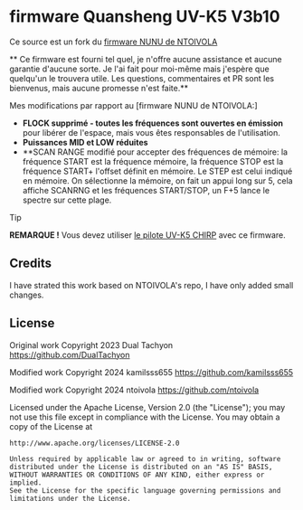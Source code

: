 # firmware Quansheng UV-K5 V3b10

Ce source est un fork du [firmware NUNU de NTOIVOLA]([https://github.com/kamilsss655/uv-k5-firmware-custom])

** Ce firmware est fourni tel quel, je n'offre aucune assistance et aucune garantie d'aucune sorte. Je l'ai fait pour moi-même mais j'espère que quelqu'un le trouvera utile. Les questions, commentaires et PR sont les bienvenus, mais aucune promesse n'est faite.**

Mes modifications par rapport au [firmware NUNU de NTOIVOLA:]

* **FLOCK supprimé - toutes les fréquences sont ouvertes en émission** pour libérer de l'espace, mais vous êtes responsables de l'utilisation.
* **Puissances MID et LOW réduites**
* **SCAN RANGE modifié pour accepter des fréquences de mémoire: la fréquence START est la fréquence mémoire, la fréquence STOP est la fréquence START+ l'offset définit en mémoire. Le STEP est celui indiqué en mémoire. On sélectionne la mémoire, on fait un appui long sur 5, cela affiche SCANRNG et les fréquences START/STOP, un F+5 lance le spectre sur cette plage.

> [!TIP]
> **REMARQUE !** Vous devez utiliser [le pilote UV-K5 CHIRP](https://github.com/ntoivola/uvk5-chirp-driver-nunu/) avec ce firmware.

## Credits
I have strated this work based on NTOIVOLA's repo, I have only added small changes.

## License

Original work Copyright 2023 Dual Tachyon
https://github.com/DualTachyon

Modified work Copyright 2024 kamilsss655
https://github.com/kamilsss655

Modified work Copyright 2024 ntoivola
https://github.com/ntoivola

Licensed under the Apache License, Version 2.0 (the "License");
you may not use this file except in compliance with the License.
You may obtain a copy of the License at

    http://www.apache.org/licenses/LICENSE-2.0

    Unless required by applicable law or agreed to in writing, software
    distributed under the License is distributed on an "AS IS" BASIS,
    WITHOUT WARRANTIES OR CONDITIONS OF ANY KIND, either express or implied.
    See the License for the specific language governing permissions and
    limitations under the License.
